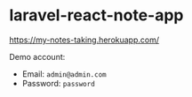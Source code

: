 # laravel-react-note-app

https://my-notes-taking.herokuapp.com/

Demo account:
  - Email: `admin@admin.com`
  - Password: `password`

